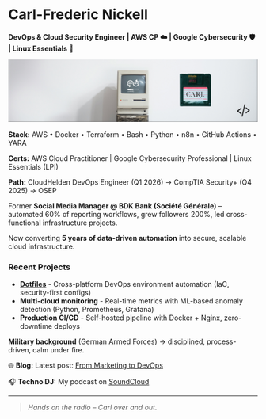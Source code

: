 # Carl-Frederic Nickell

**DevOps & Cloud Security Engineer | AWS CP ☁️ | Google Cybersecurity 🛡️ | Linux Essentials 🐧**

![Banner](./20250312_LinkedIn_Profilbanner_DevOps.png)

**Stack:** AWS • Docker • Terraform • Bash • Python • n8n • GitHub Actions • YARA

**Certs:** AWS Cloud Practitioner | Google Cybersecurity Professional | Linux Essentials (LPI)

**Path:** CloudHelden DevOps Engineer (Q1 2026) → CompTIA Security+ (Q4 2025) → OSEP

Former **Social Media Manager @ BDK Bank (Société Générale)** – automated 60% of reporting workflows, grew followers 200%, led cross-functional infrastructure projects.

Now converting **5 years of data-driven automation** into secure, scalable cloud infrastructure.

### Recent Projects
- **[Dotfiles](https://github.com/Carl-Frederic-Nickell/dotfiles)** - Cross-platform DevOps environment automation (IaC, security-first configs)
- **Multi-cloud monitoring** - Real-time metrics with ML-based anomaly detection (Python, Prometheus, Grafana)
- **Production CI/CD** - Self-hosted pipeline with Docker + Nginx, zero-downtime deploys

**Military background** (German Armed Forces) → disciplined, process-driven, calm under fire.

🌐 **Blog:** Latest post: [From Marketing to DevOps](https://carl-cyber.tech/blog/from-marketing-to-devops-journey-en)

🎧 **Techno DJ:** My podcast on [SoundCloud](https://soundcloud.com/follow_carl)

---

> *Hands on the radio – Carl over and out.*
